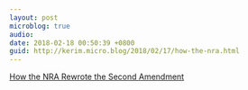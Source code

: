 ```yaml
---
layout: post
microblog: true
audio: 
date: 2018-02-18 00:50:39 +0800
guid: http://kerim.micro.blog/2018/02/17/how-the-nra.html
---
```

[How the NRA Rewrote the Second Amendment](https://www.politico.com/magazine/story/2014/05/nra-guns-second-amendment-106856)
